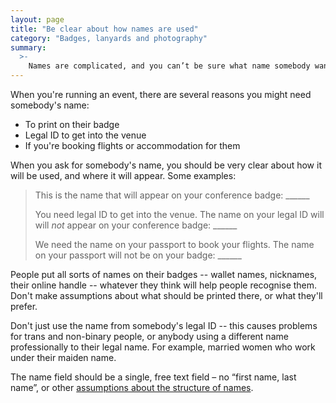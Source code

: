```yaml
---
layout: page
title: "Be clear about how names are used"
category: "Badges, lanyards and photography"
summary:
  >-
    Names are complicated, and you can’t be sure what name somebody wants to put on their badge – so ask!
---
```


When you're running an event, there are several reasons you might need somebody's name:

*   To print on their badge
*   Legal ID to get into the venue
*   If you're booking flights or accommodation for them

When you ask for somebody's name, you should be very clear about how it will be used, and where it will appear.
Some examples:

> This is the name that will appear on your conference badge: &lowbar;&lowbar;&lowbar;&lowbar;&lowbar;&lowbar;
>
> You need legal ID to get into the venue. The name on your legal ID will will *not* appear on your conference badge: &lowbar;&lowbar;&lowbar;&lowbar;&lowbar;&lowbar;
>
> We need the name on your passport to book your flights. The name on your passport will not be on your badge: &lowbar;&lowbar;&lowbar;&lowbar;&lowbar;&lowbar;

People put all sorts of names on their badges -- wallet names, nicknames, their online handle -- whatever they think will help people recognise them.
Don't make assumptions about what should be printed there, or what they'll prefer.

Don't just use the name from somebody's legal ID -- this causes problems for trans and non-binary people, or anybody using a different name professionally to their legal name.
For example, married women who work under their maiden name.

The name field should be a single, free text field – no “first name, last name”, or other [assumptions about the structure of names](https://www.kalzumeus.com/2010/06/17/falsehoods-programmers-believe-about-names/).
